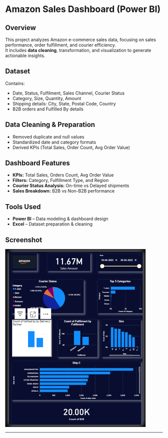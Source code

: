 # Amazon Sales Dashboard (Power BI)

## Overview
This project analyzes Amazon e-commerce sales data, focusing on sales performance, order fulfillment, and courier efficiency.  
It includes **data cleaning**, transformation, and visualization to generate actionable insights.

## Dataset
Contains:
- Date, Status, Fulfilment, Sales Channel, Courier Status
- Category, Size, Quantity, Amount
- Shipping details: City, State, Postal Code, Country
- B2B orders and Fulfilled By details

## Data Cleaning & Preparation
- Removed duplicate and null values
- Standardized date and category formats
- Derived KPIs (Total Sales, Order Count, Avg Order Value)

## Dashboard Features
- **KPIs:** Total Sales, Orders Count, Avg Order Value
- **Filters:** Category, Fulfillment Type, and Region
- **Courier Status Analysis:** On-time vs Delayed shipments
- **Sales Breakdown:** B2B vs Non-B2B performance

## Tools Used
- **Power BI** – Data modeling & dashboard design
- **Excel** – Dataset preparation & cleaning

## Screenshot
![Dashboard](Screenshot%202025-08-01%20234002.png)

---

